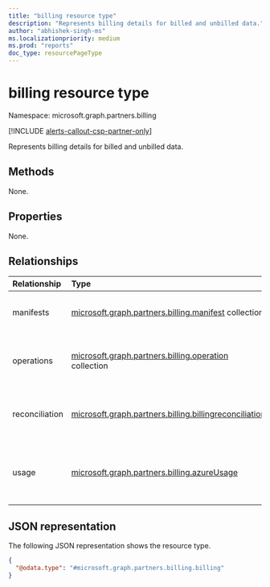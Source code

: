 ```yaml
---
title: "billing resource type"
description: "Represents billing details for billed and unbilled data."
author: "abhishek-singh-ms"
ms.localizationpriority: medium
ms.prod: "reports"
doc_type: resourcePageType
---
```


# billing resource type

Namespace: microsoft.graph.partners.billing

[!INCLUDE [alerts-callout-csp-partner-only](../includes/alerts-callout-csp-partner-only.md)]

Represents billing details for billed and unbilled data.

## Methods

None.

## Properties

None.

## Relationships

|Relationship|Type|Description|
|:---|:---|:---|
|manifests|[microsoft.graph.partners.billing.manifest](partners-billing-manifest.md) collection|Represents metadata for the exported data.|
|operations|[microsoft.graph.partners.billing.operation](partners-billing-operation.md) collection|Represents an operation to export the billing data of a partner.|
|reconciliation|[microsoft.graph.partners.billing.billingreconciliation](partners-billing-billingreconciliation.md)|Represents details for billed invoice reconciliation data.|
|usage|[microsoft.graph.partners.billing.azureUsage](partners-billing-azureusage.md)|Represents details for billed and unbilled Azure usage data.|

## JSON representation

The following JSON representation shows the resource type.

<!-- {
  "blockType": "resource",
  "keyProperty": "id",
  "@odata.type": "microsoft.graph.partners.billing.billing",
  "baseType": "microsoft.graph.entity",
  "openType": false
}
-->
``` json
{
  "@odata.type": "#microsoft.graph.partners.billing.billing"
}
```
